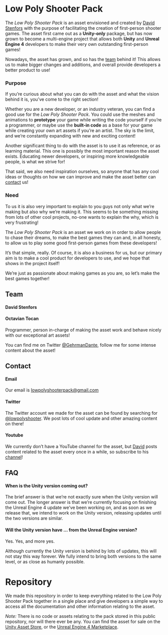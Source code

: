 # Low Poly Shooter Pack

The _Low Poly Shooter Pack_ is an asset envisioned and created by [David Stenfors](https://github.com/GehrmanDante/Low-Poly-Shooter-Pack#david-stenfors) with the purpose of facilitating the creation of first-person shooter games. The asset first came out as a **Unity-only** package, but has now grown to become a multi-engine project that allows both **Unity** and **Unreal Engine 4** developers to make their very own outstanding first-person games!

Nowadays, the asset has grown, and so has the [team](https://github.com/GehrmanDante/Low-Poly-Shooter-Pack/blob/main/README.md#team) behind it! This allows us to make bigger changes and additions, and overall provide developers a better product to use!

### Purpose

If you’re curious about what you can do with the asset and what the vision behind it is, you’ve come to the right section!

Whether you are a new developer, or an industry veteran, you can find a good use for the _Low Poly Shooter Pack_. You could use the meshes and animations to **prototype** your game while writing the code yourself if you’re a programmer, or maybe use the **built-in code** as a base for your game while creating your own art assets if you’re an artist. The sky is the limit, and we’re constantly expanding with new and exciting content!

Another significant thing to do with the asset is to use it as reference, or as learning material. This one is possibly the most important reason the asset exists. Educating newer developers, or inspiring more knowledgeable people, is what we strive for! 

That said, we also need inspiration ourselves, so anyone that has any cool ideas or thoughts on how we can improve and make the asset better can [contact](https://github.com/GehrmanDante/Low-Poly-Shooter-Pack/blob/main/README.md#contact) us!

### Need

To us it is also very important to explain to you guys not only what we’re making but also why we’re making it. This seems to be something missing from lots of other cool projects, no-one wants to explain the why, which is very frustrating! 

The _Low Poly Shooter Pack_ is an asset we work on in order to allow people to chase their dreams, to make the best games they can and, in all honesty, to allow us to play some good first-person games from these developers!

It’s that simple, really. Of course, it is also a business for us, but our primary aim is to make a cool product for developers to use, and we hope that shows in the project itself!

We’re just as passionate about making games as you are, so let’s make the best games together!

## Team

#### David Stenfors

#### Octavian Tocan

Programmer, person in-charge of making the asset work and behave nicely with our exceptional art assets! 

You can find me on Twitter [@GehrmanDante](https://twitter.com/GehrmanDante), follow me for some intense content about the asset!

## Contact

#### Email

Our email is lowpolyshooterpack@gmail.com

#### Twitter

The Twitter account we made for the asset can be found by searching for [@lowpolyshooter](https://twitter.com/lowpolyshooter). We post lots of cool update and other amazing content on there!

#### Youtube

We currently don’t have a YouTube channel for the asset, but [David](https://github.com/GehrmanDante/Low-Poly-Shooter-Pack#david-stenfors) posts content related to the asset every once in a while, so subscribe to his [channel](https://www.youtube.com/channel/UCyMr-C4zbquMN_ZWk7VMpeg)!

## FAQ

#### When is the Unity version coming out?

The brief answer is that we’re not exactly sure when the Unity version will come out. The longer answer is that we’re currently focusing on finishing the Unreal Engine 4 update we’ve been working on, and as soon as we release that, we intend to work on the Unity version, releasing updates until the two versions are similar.

#### Will the Unity version have ... from the Unreal Engine version?

Yes. Yes, and more yes. 

Although currently the Unity version is behind by lots of updates, this will not stay this way forever. We fully intend to bring both versions to the same level, or as close as humanly possible.

# Repository

We made this repository in order to keep everything related to the Low Poly Shooter Pack together in a single place and give developers a simple way to access all the documentation and other information relating to the asset.

_Note:_ There is no code or assets relating to the pack stored in this public repository, nor will there ever be any. You can find the asset for sale on the [Unity Asset Store](https://assetstore.unity.com/packages/3d/props/weapons/low-poly-fps-pack-54947), or the [Unreal Engine 4 Marketplace](https://www.unrealengine.com/marketplace/en-US/product/low-poly-fps-pack?sessionInvalidated=true).
